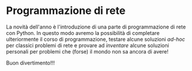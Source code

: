 # Programmazione di rete


La novità dell'anno è l'introduzione di una parte di programmazione di rete con Python. 
In questo modo avremo la possibilità di completare ulteriormente il corso di programmazione, testare alcune soluzioni *ad-hoc* per classici problemi di rete
e provare ad *inventare* alcune soluzioni personali per problemi che (forse) il mondo non sa ancora di avere!

Buon divertimento!!!

<br>
<br>

